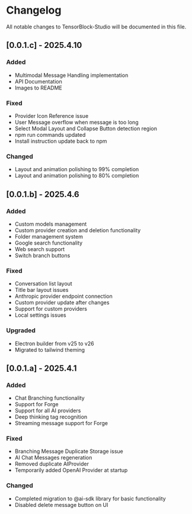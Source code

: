 # Changelog

All notable changes to TensorBlock-Studio will be documented in this file.

## [0.0.1.c] - 2025.4.10

### Added
- Multimodal Message Handling implementation
- API Documentation
- Images to README

### Fixed
- Provider Icon Reference issue
- User Message overflow when message is too long
- Select Modal Layout and Collapse Button detection region
- npm run commands updated
- Install instruction update back to npm

### Changed
- Layout and animation polishing to 99% completion
- Layout and animation polishing to 80% completion

## [0.0.1.b] - 2025.4.6

### Added
- Custom models management
- Custom provider creation and deletion functionality
- Folder management system
- Google search functionality
- Web search support
- Switch branch buttons

### Fixed
- Conversation list layout
- Title bar layout issues
- Anthropic provider endpoint connection
- Custom provider update after changes
- Support for custom providers
- Local settings issues

### Upgraded
- Electron builder from v25 to v26
- Migrated to tailwind theming

## [0.0.1.a] - 2025.4.1

### Added
- Chat Branching functionality
- Support for Forge
- Support for all AI providers
- Deep thinking tag recognition
- Streaming message support for Forge

### Fixed
- Branching Message Duplicate Storage issue
- AI Chat Messages regeneration
- Removed duplicate AIProvider
- Temporarily added OpenAI Provider at startup

### Changed
- Completed migration to @ai-sdk library for basic functionality
- Disabled delete message button on UI 